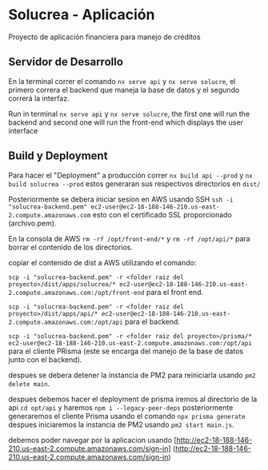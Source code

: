 # Solucrea - Aplicación

Proyecto de aplicación financiera para manejo de créditos

## Servidor de Desarrollo

En la terminal correr el comando `nx serve api` y `nx serve solucre`, el primero correra el backend que maneja la base de datos y el segundo correrá la interfaz.

Run in terminal `nx serve api` y `nx serve solucre`, the first one will run the backend and second one will run the front-end which displays the user interface

## Build y Deployment

Para hacer el "Deployment" a producción correr `nx build api --prod` y `nx build solucrea --prod` estos generaran sus respectivos directorios en `dist/`

Posteriormente se debera iniciar sesion en AWS usando SSH `ssh -i "solucrea-backend.pem" ec2-user@ec2-18-188-146-210.us-east-2.compute.amazonaws.com` esto con el certificado SSL proporcionado (archivo.pem).

En la consola de AWS `rm -rf /opt/front-end/*` y `rm -rf /opt/api/*` para borrar el contenido de los directorios.

copiar el contenido de dist a AWS utilizando el comando:

`scp -i "solucrea-backend.pem" -r <folder raiz del proyecto>/dist/apps/solucrea/* ec2-user@ec2-18-188-146-210.us-east-2.compute.amazonaws.com:/opt/front-end` para el front end.

`scp -i "solucrea-backend.pem" -r <folder raiz del proyecto>/dist/apps/api/* ec2-user@ec2-18-188-146-210.us-east-2.compute.amazonaws.com:/opt/api` para el backend.

`scp -i "solucrea-backend.pem" -r <folder raiz del proyecto>/prisma/* ec2-user@ec2-18-188-146-210.us-east-2.compute.amazonaws.com:/opt/api` para el cliente PRisma (este se encarga del manejo de la base de datos junto con el backend).

despues se debera detener la instancia de PM2 para reiniciarla usando `pm2 delete main`.

despues debemos hacer el deployment de prisma iremos al directorio de la api `cd opt/api` y haremos `npm i --legacy-peer-deps` posteriormente generaremos el cliente Prisma usando el comando `npx prisma generate` despues iniciaremos la instancia de PM2 usando `pm2 start main.js`.

debemos poder navegar por la aplicacion usando [http://ec2-18-188-146-210.us-east-2.compute.amazonaws.com/sign-in] (http://ec2-18-188-146-210.us-east-2.compute.amazonaws.com/sign-in)
